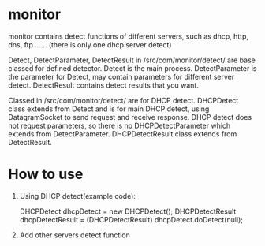 monitor
=======

monitor contains detect functions of different servers, such as dhcp, http, dns, ftp ......
(there is only one dhcp server detect)

Detect, DetectParameter, DetectResult in  /src/com/monitor/detect/ are base classed for defined detector.
  Detect is the main process.
  DetectParameter is the parameter for Detect, may contain parameters for different server detect.
  DetectResult contains detect results that you want.
  
Classed in /src/com/monitor/detect/ are for DHCP detect. DHCPDetect class extends from Detect and is for main DHCP detect, using DatagramSocket to send request and receive response. DHCP detect does not request parameters, so there is no DHCPDetectParameter which extends from DetectParameter. DHCPDetectResult class extends from DetectResult.

How to use
=======
1. Using DHCP detect(example code):

    DHCPDetect dhcpDetect = new DHCPDetect();
    DHCPDetectResult dhcpDetectResult = (DHCPDetectResult) dhcpDetect.doDetect(null);
    
2. Add other servers detect function
